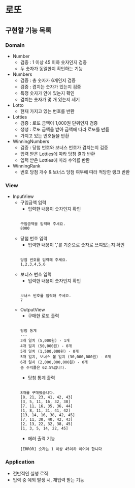 # 로또

## 구현할 기능 목록

### Domain

- Number
  - 검증 : 1 이상 45 이하 숫자인지 검증
  - 두 숫자가 동일한지 확인하는 기능
- Numbers
  - 검증 : 총 숫자가 6개인지 검증
  - 검증 : 겹치는 숫자가 있는지 검증
  - 특정 숫자가 안에 있는지 확인
  - 곂치는 숫자가 몇 개 있는지 세기
- Lotto
  - 현재 가지고 있는 번호를 반환
- Lotties
  - 검증 : 로또 금액이 1,000원 단위인지 검증
  - 생성 : 로또 금액을 받아 금액에 따라 로또를 만듦
  - 가지고 있는 번호들을 반환
- WinningNumbers
  - 검증 : 당첨 번호와 보너스 번호가 겹치는지 검증
  - 입력 받은 Lotties에 따라 당첨 결과 반환
  - 입력 받은 Lotties에 따라 수익률 반환
- WinningRank
  - 번호 당첨 개수 & 보너스 당첨 여부에 따라 적당한 랭크 반환

### View

- InputView
  - 구입금액 입력
    - 입력한 내용이 숫자인지 확인
    ```text
    
    구입금액을 입력해 주세요.
    8000
    ```
  - 당첨 번호 입력
    - 입력한 내용이 ','를 기준으로 숫자로 쓰여있는지 확인
    ```text
    
    당첨 번호를 입력해 주세요.
    1,2,3,4,5,6
    ```
  - 보너스 번호 입력
    - 입력한 내용이 숫자인지 확인
    ```text
    
    보너스 번호를 입력해 주세요.
    7
    ```
  - OutputView
    - 구매한 로또 출력
    ```text
    
    당첨 통계
    ---
    3개 일치 (5,000원) - 1개
    4개 일치 (50,000원) - 0개
    5개 일치 (1,500,000원) - 0개
    5개 일치, 보너스 볼 일치 (30,000,000원) - 0개
    6개 일치 (2,000,000,000원) - 0개
    총 수익률은 62.5%입니다.
    ```
    - 당첨 통계 출력
    ```text
    
    8개를 구매했습니다.
    [8, 21, 23, 41, 42, 43]
    [3, 5, 11, 16, 32, 38]
    [7, 11, 16, 35, 36, 44]
    [1, 8, 11, 31, 41, 42]
    [13, 14, 16, 38, 42, 45]
    [7, 11, 30, 40, 42, 43]
    [2, 13, 22, 32, 38, 45]
    [1, 3, 5, 14, 22, 45]
    ```
    - 에러 출력 기능
    ```text
    [ERROR] 숫자는 1 이상 45이하 이어야 합니다
    ```

### Application

- 전반적인 실행 로직
- 입력 중 예외 발생 시, 재입력 받는 기능
